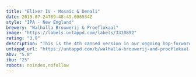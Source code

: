 ```yaml
---
title: "Elixer IV - Mosaic & Denali"
date: 2019-07-24T09:48:49.086534Z
style: "IPA - New England"
brewery: "Walhalla Brouwerij & Proeflokaal"
image: "https://labels.untappd.com/labels/3310892"
rating: "3.9"
description: "This is the 4th canned version in our ongoing hop-forward hazy IPA series, where we change the dry hops with each batch. In this edition we chose to go with with Mosaic and Denali hops. We think it may have magical properties… Drink fresh! "
untappd_url: "https://untappd.com/b/walhalla-brouwerij-and-proeflokaal-elixer-iv-mosaic-and-denali/3310892"
abv: "5.8"
ibu: "25"
robots: noindex,nofollow
---
```

